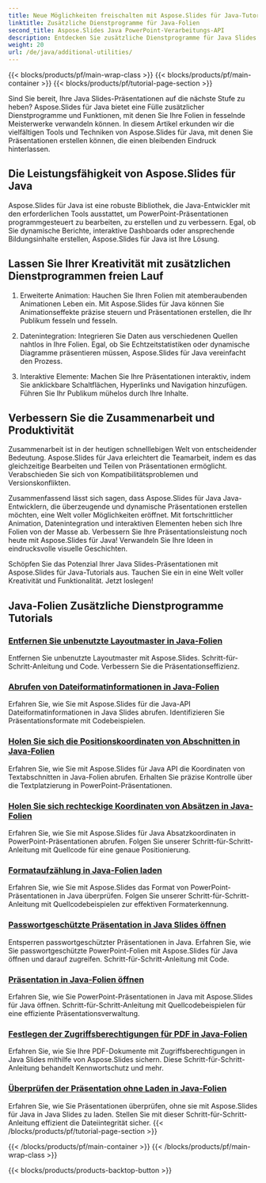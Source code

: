 ```yaml
---
title: Neue Möglichkeiten freischalten mit Aspose.Slides für Java-Tutorials
linktitle: Zusätzliche Dienstprogramme für Java-Folien
second_title: Aspose.Slides Java PowerPoint-Verarbeitungs-API
description: Entdecken Sie zusätzliche Dienstprogramme für Java Slides mithilfe von Aspose.Slides für Java-Tutorials. Verbessern Sie Ihre Präsentationen mit leistungsstarken Funktionen. Jetzt erkunden!
weight: 20
url: /de/java/additional-utilities/
---
```


{{< blocks/products/pf/main-wrap-class >}}
{{< blocks/products/pf/main-container >}}
{{< blocks/products/pf/tutorial-page-section >}}

Sind Sie bereit, Ihre Java Slides-Präsentationen auf die nächste Stufe zu heben? Aspose.Slides für Java bietet eine Fülle zusätzlicher Dienstprogramme und Funktionen, mit denen Sie Ihre Folien in fesselnde Meisterwerke verwandeln können. In diesem Artikel erkunden wir die vielfältigen Tools und Techniken von Aspose.Slides für Java, mit denen Sie Präsentationen erstellen können, die einen bleibenden Eindruck hinterlassen.

## Die Leistungsfähigkeit von Aspose.Slides für Java

Aspose.Slides für Java ist eine robuste Bibliothek, die Java-Entwickler mit den erforderlichen Tools ausstattet, um PowerPoint-Präsentationen programmgesteuert zu bearbeiten, zu erstellen und zu verbessern. Egal, ob Sie dynamische Berichte, interaktive Dashboards oder ansprechende Bildungsinhalte erstellen, Aspose.Slides für Java ist Ihre Lösung.

## Lassen Sie Ihrer Kreativität mit zusätzlichen Dienstprogrammen freien Lauf

1. Erweiterte Animation: Hauchen Sie Ihren Folien mit atemberaubenden Animationen Leben ein. Mit Aspose.Slides für Java können Sie Animationseffekte präzise steuern und Präsentationen erstellen, die Ihr Publikum fesseln und fesseln.

2. Datenintegration: Integrieren Sie Daten aus verschiedenen Quellen nahtlos in Ihre Folien. Egal, ob Sie Echtzeitstatistiken oder dynamische Diagramme präsentieren müssen, Aspose.Slides für Java vereinfacht den Prozess.

3. Interaktive Elemente: Machen Sie Ihre Präsentationen interaktiv, indem Sie anklickbare Schaltflächen, Hyperlinks und Navigation hinzufügen. Führen Sie Ihr Publikum mühelos durch Ihre Inhalte.

## Verbessern Sie die Zusammenarbeit und Produktivität

Zusammenarbeit ist in der heutigen schnelllebigen Welt von entscheidender Bedeutung. Aspose.Slides für Java erleichtert die Teamarbeit, indem es das gleichzeitige Bearbeiten und Teilen von Präsentationen ermöglicht. Verabschieden Sie sich von Kompatibilitätsproblemen und Versionskonflikten.

Zusammenfassend lässt sich sagen, dass Aspose.Slides für Java Java-Entwicklern, die überzeugende und dynamische Präsentationen erstellen möchten, eine Welt voller Möglichkeiten eröffnet. Mit fortschrittlicher Animation, Datenintegration und interaktiven Elementen heben sich Ihre Folien von der Masse ab. Verbessern Sie Ihre Präsentationsleistung noch heute mit Aspose.Slides für Java! Verwandeln Sie Ihre Ideen in eindrucksvolle visuelle Geschichten.

Schöpfen Sie das Potenzial Ihrer Java Slides-Präsentationen mit Aspose.Slides für Java-Tutorials aus. Tauchen Sie ein in eine Welt voller Kreativität und Funktionalität. Jetzt loslegen!

## Java-Folien Zusätzliche Dienstprogramme Tutorials
### [Entfernen Sie unbenutzte Layoutmaster in Java-Folien](./remove-unused-layout-master-in-java-slides/)
Entfernen Sie unbenutzte Layoutmaster mit Aspose.Slides. Schritt-für-Schritt-Anleitung und Code. Verbessern Sie die Präsentationseffizienz.
### [Abrufen von Dateiformatinformationen in Java-Folien](./get-file-format-information-in-java-slides/)
Erfahren Sie, wie Sie mit Aspose.Slides für die Java-API Dateiformatinformationen in Java Slides abrufen. Identifizieren Sie Präsentationsformate mit Codebeispielen.
### [Holen Sie sich die Positionskoordinaten von Abschnitten in Java-Folien](./get-position-coordinates-of-portion-in-java-slides/)
Erfahren Sie, wie Sie mit Aspose.Slides für Java API die Koordinaten von Textabschnitten in Java-Folien abrufen. Erhalten Sie präzise Kontrolle über die Textplatzierung in PowerPoint-Präsentationen.
### [Holen Sie sich rechteckige Koordinaten von Absätzen in Java-Folien](./get-rectangular-coordinates-of-paragraph-in-java-slides/)
Erfahren Sie, wie Sie mit Aspose.Slides für Java Absatzkoordinaten in PowerPoint-Präsentationen abrufen. Folgen Sie unserer Schritt-für-Schritt-Anleitung mit Quellcode für eine genaue Positionierung.
### [Formataufzählung in Java-Folien laden](./load-format-enumeration-in-java-slides/)
Erfahren Sie, wie Sie mit Aspose.Slides das Format von PowerPoint-Präsentationen in Java überprüfen. Folgen Sie unserer Schritt-für-Schritt-Anleitung mit Quellcodebeispielen zur effektiven Formaterkennung.
### [Passwortgeschützte Präsentation in Java Slides öffnen](./open-password-protected-presentation-in-java-slides/)
Entsperren passwortgeschützter Präsentationen in Java. Erfahren Sie, wie Sie passwortgeschützte PowerPoint-Folien mit Aspose.Slides für Java öffnen und darauf zugreifen. Schritt-für-Schritt-Anleitung mit Code.
### [Präsentation in Java-Folien öffnen](./open-presentation-in-java-slides/)
Erfahren Sie, wie Sie PowerPoint-Präsentationen in Java mit Aspose.Slides für Java öffnen. Schritt-für-Schritt-Anleitung mit Quellcodebeispielen für eine effiziente Präsentationsverwaltung.
### [Festlegen der Zugriffsberechtigungen für PDF in Java-Folien](./set-access-permissions-to-pdf-in-java-slides/)
Erfahren Sie, wie Sie Ihre PDF-Dokumente mit Zugriffsberechtigungen in Java Slides mithilfe von Aspose.Slides sichern. Diese Schritt-für-Schritt-Anleitung behandelt Kennwortschutz und mehr.
### [Überprüfen der Präsentation ohne Laden in Java-Folien](./verify-presentation-without-loading-in-java-slides/)
Erfahren Sie, wie Sie Präsentationen überprüfen, ohne sie mit Aspose.Slides für Java in Java Slides zu laden. Stellen Sie mit dieser Schritt-für-Schritt-Anleitung effizient die Dateiintegrität sicher.
{{< /blocks/products/pf/tutorial-page-section >}}

{{< /blocks/products/pf/main-container >}}
{{< /blocks/products/pf/main-wrap-class >}}

{{< blocks/products/products-backtop-button >}}
